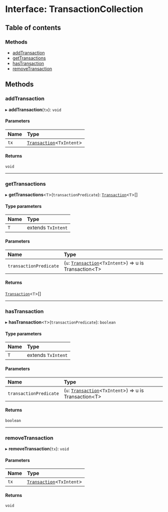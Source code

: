# Interface: TransactionCollection

## Table of contents

### Methods

- [addTransaction](TransactionCollection.md#addtransaction)
- [getTransactions](TransactionCollection.md#gettransactions)
- [hasTransaction](TransactionCollection.md#hastransaction)
- [removeTransaction](TransactionCollection.md#removetransaction)

## Methods

### addTransaction

▸ **addTransaction**(`tx`): `void`

#### Parameters

| Name | Type |
| :------ | :------ |
| `tx` | [`Transaction`](Transaction.md)<`TxIntent`\> |

#### Returns

`void`

___

### getTransactions

▸ **getTransactions**<`T`\>(`transactionPredicate`): [`Transaction`](Transaction.md)<`T`\>[]

#### Type parameters

| Name | Type |
| :------ | :------ |
| `T` | extends `TxIntent` |

#### Parameters

| Name | Type |
| :------ | :------ |
| `transactionPredicate` | (`u`: [`Transaction`](Transaction.md)<`TxIntent`\>) => u is Transaction<T\> |

#### Returns

[`Transaction`](Transaction.md)<`T`\>[]

___

### hasTransaction

▸ **hasTransaction**<`T`\>(`transactionPredicate`): `boolean`

#### Type parameters

| Name | Type |
| :------ | :------ |
| `T` | extends `TxIntent` |

#### Parameters

| Name | Type |
| :------ | :------ |
| `transactionPredicate` | (`u`: [`Transaction`](Transaction.md)<`TxIntent`\>) => u is Transaction<T\> |

#### Returns

`boolean`

___

### removeTransaction

▸ **removeTransaction**(`tx`): `void`

#### Parameters

| Name | Type |
| :------ | :------ |
| `tx` | [`Transaction`](Transaction.md)<`TxIntent`\> |

#### Returns

`void`
